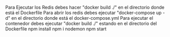 Para Ejecutar los Redis debes hacer "docker build ./" en el directorio donde está el Dockerfile
Para abrir los redis debes ejecutar "docker-compose up -d" en el directorio donde está el docker-compose.yml
Para ejecutar el contenedor debes ejecutar  "docker build ./" estando en el directorio del Dockerfile
npm install
npm i nodemon
npm start



